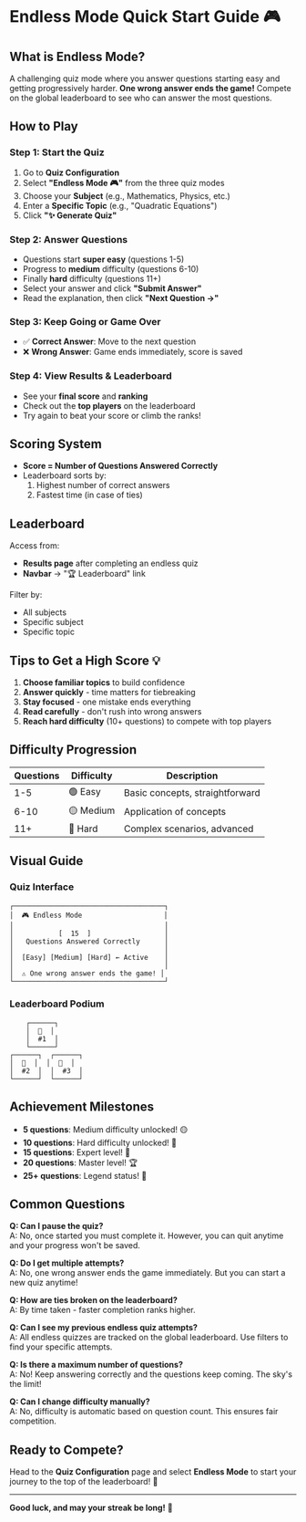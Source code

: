 # Endless Mode Quick Start Guide 🎮

## What is Endless Mode?
A challenging quiz mode where you answer questions starting easy and getting progressively harder. **One wrong answer ends the game!** Compete on the global leaderboard to see who can answer the most questions.

## How to Play

### Step 1: Start the Quiz
1. Go to **Quiz Configuration**
2. Select **"Endless Mode 🎮"** from the three quiz modes
3. Choose your **Subject** (e.g., Mathematics, Physics, etc.)
4. Enter a **Specific Topic** (e.g., "Quadratic Equations")
5. Click **"✨ Generate Quiz"**

### Step 2: Answer Questions
- Questions start **super easy** (questions 1-5)
- Progress to **medium** difficulty (questions 6-10)  
- Finally **hard** difficulty (questions 11+)
- Select your answer and click **"Submit Answer"**
- Read the explanation, then click **"Next Question →"**

### Step 3: Keep Going or Game Over
- ✅ **Correct Answer**: Move to the next question
- ❌ **Wrong Answer**: Game ends immediately, score is saved

### Step 4: View Results & Leaderboard
- See your **final score** and **ranking**
- Check out the **top players** on the leaderboard
- Try again to beat your score or climb the ranks!

## Scoring System
- **Score = Number of Questions Answered Correctly**
- Leaderboard sorts by:
  1. Highest number of correct answers
  2. Fastest time (in case of ties)

## Leaderboard
Access from:
- **Results page** after completing an endless quiz
- **Navbar** → "🏆 Leaderboard" link

Filter by:
- All subjects
- Specific subject
- Specific topic

## Tips to Get a High Score 💡
1. **Choose familiar topics** to build confidence
2. **Answer quickly** - time matters for tiebreaking
3. **Stay focused** - one mistake ends everything
4. **Read carefully** - don't rush into wrong answers
5. **Reach hard difficulty** (10+ questions) to compete with top players

## Difficulty Progression
| Questions | Difficulty | Description |
|-----------|------------|-------------|
| 1-5 | 🟢 Easy | Basic concepts, straightforward |
| 6-10 | 🟡 Medium | Application of concepts |
| 11+ | 🔴 Hard | Complex scenarios, advanced |

## Visual Guide

### Quiz Interface
```
┌─────────────────────────────────────┐
│  🎮 Endless Mode                    │
│                                     │
│           [  15  ]                  │
│   Questions Answered Correctly      │
│                                     │
│  [Easy] [Medium] [Hard] ← Active    │
│                                     │
│  ⚠️ One wrong answer ends the game! │
└─────────────────────────────────────┘
```

### Leaderboard Podium
```
    ┌──────┐
    │  🥇  │
    │  #1  │  
    └──────┘
┌──────┐  ┌──────┐
│  🥈  │  │  🥉  │
│  #2  │  │  #3  │
└──────┘  └──────┘
```

## Achievement Milestones
- **5 questions**: Medium difficulty unlocked! 🟡
- **10 questions**: Hard difficulty unlocked! 🔴
- **15 questions**: Expert level! 🌟
- **20 questions**: Master level! 🏆
- **25+ questions**: Legend status! 👑

## Common Questions

**Q: Can I pause the quiz?**  
A: No, once started you must complete it. However, you can quit anytime and your progress won't be saved.

**Q: Do I get multiple attempts?**  
A: No, one wrong answer ends the game immediately. But you can start a new quiz anytime!

**Q: How are ties broken on the leaderboard?**  
A: By time taken - faster completion ranks higher.

**Q: Can I see my previous endless quiz attempts?**  
A: All endless quizzes are tracked on the global leaderboard. Use filters to find your specific attempts.

**Q: Is there a maximum number of questions?**  
A: No! Keep answering correctly and the questions keep coming. The sky's the limit!

**Q: Can I change difficulty manually?**  
A: No, difficulty is automatic based on question count. This ensures fair competition.

## Ready to Compete?
Head to the **Quiz Configuration** page and select **Endless Mode** to start your journey to the top of the leaderboard! 🚀

---

**Good luck, and may your streak be long!** 🎯
